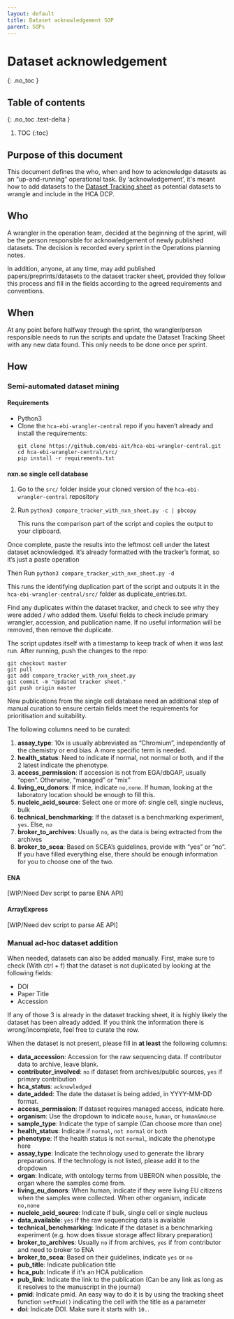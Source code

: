 ```yaml
---
layout: default
title: Dataset acknowledgement SOP
parent: SOPs
---
```


<script src="https://kit.fontawesome.com/fc66878563.js" crossorigin="anonymous"></script>

# Dataset acknowledgement
{: .no_toc }

## Table of contents
{: .no_toc .text-delta }

1. TOC
{:toc}


## Purpose of this document
This document defines the who, when and how to acknowledge datasets as an “up-and-running” operational task. By ‘acknowledgement’, it's meant how to add datasets to the [Dataset Tracking sheet](https://docs.google.com/spreadsheets/d/1rm5NZQjE-9rZ2YmK_HwjW-LgvFTTLs7Q6MzHbhPftRE/edit#gid=0) as potential datasets to wrangle and include in the HCA DCP. 

## Who
A wrangler in the operation team, decided at the beginning of the sprint, will be the person responsible for acknowledgement of newly published datasets. The decision is recorded every sprint in the Operations planning notes.

In addition, anyone, at any time, may add published papers/preprints/datasets to the dataset tracker sheet, provided they follow this process and fill in the fields according to the agreed requirements and conventions.

## When
At any point before halfway through the sprint, the wrangler/person responsible needs to run the scripts and update the Dataset Tracking Sheet with any new data found. This only needs to be done once per sprint.

## How

### Semi-automated dataset mining

#### Requirements

- Python3
- Clone the `hca-ebi-wrangler-central` repo if you haven’t already and install the requirements:
   ```
   git clone https://github.com/ebi-ait/hca-ebi-wrangler-central.git
   cd hca-ebi-wrangler-central/src/
   pip install -r requirements.txt
   ```

#### nxn.se single cell database

1. Go to the `src/` folder inside your cloned version of the `hca-ebi-wrangler-central` repository
1. Run `python3 compare_tracker_with_nxn_sheet.py -c | pbcopy`
   
   This runs the comparison part of the script and copies the output to your clipboard. 

Once complete, paste the results into the leftmost cell under the latest dataset acknowledged. It’s already formatted with the tracker’s format, so it’s just a paste operation

Then Run `python3 compare_tracker_with_nxn_sheet.py -d`

   This runs the identifying duplication part of the script and outputs it in the `hca-ebi-wrangler-central/src/` folder as  duplicate_entries.txt. 

Find any duplicates within the dataset tracker, and check to see why they were added / who added them. Useful fields to check include primary wrangler, accession, and publication name. If no useful information will be removed, then remove the duplicate.

The script updates itself with a timestamp to keep track of when it was last run. After running, push the changes to the repo:
```
git checkout master
git pull
git add compare_tracker_with_nxn_sheet.py
git commit -m "Updated tracker sheet."
git push origin master
```

New publications from the single cell database need an additional step of manual curation to ensure certain fields meet the requirements for prioritisation and suitability. 

The following columns need to be curated:
1. **assay_type**: 10x is usually abbreviated as “Chromium”, independently of the chemistry or end bias. A more specific term is needed.
1. **health_status**: Need to indicate if normal, not normal or both, and if the 2 latest indicate the phenotype.
1. **access_permission**: if accession is not from EGA/dbGAP,  usually “open”. Otherwise, “managed” or “mix”
1. **living_eu_donors**: If mice, indicate `no,none`. If human, looking at the laboratory location should be enough to fill this.
1. **nucleic_acid_source**: Select one or more of: single cell, single nucleus, bulk
1. **technical_benchmarking**: If the dataset is a benchmarking experiment, `yes`. Else, `no` 
1. **broker_to_archives**: Usually `no`, as the data is being extracted from the archives
1. **broker_to_scea**: Based on SCEA’s guidelines, provide with “yes” or “no”. If you have filled everything else, there should be enough information for you to choose one of the two.

#### ENA
[WIP/Need Dev script to parse ENA API]

#### ArrayExpress
[WIP/Need dev script to parse AE API]


### Manual ad-hoc dataset addition

When needed, datasets can also be added manually. First, make sure to check (With ctrl + f) that the dataset is not duplicated by looking at the following fields:
- DOI
- Paper Title
- Accession

If any of those 3 is already in the dataset tracking sheet, it is highly likely the dataset has been already added. If you think the information there is wrong/incomplete, feel free to curate the row.

When the dataset is not present, please fill in **at least** the following columns:
- **data_accession**: Accession for the raw sequencing data. If contributor data to archive, leave blank.
- **contributor_involved**: `no` if dataset from archives/public sources, `yes` if primary contribution
- **hca_status**: `acknowledged`
- **date_added**: The date the dataset is being added, in YYYY-MM-DD format.
- **access_permission**: If dataset requires managed access, indicate here.
- **organism**: Use the dropdown to indicate `mouse`, `human`, or `human&mouse`
- **sample_type**: Indicate the type of sample (Can choose more than one)
- **health_status**: Indicate if `normal`, `not normal` or `both`
- **phenotype**: If the health status is not `normal`, indicate the phenotype here
- **assay_type**: Indicate the technology used to generate the library preparations. If the technology is not listed, please add it to the dropdown
- **organ**: Indicate, with ontology terms from UBERON when possible, the organ where the samples come from.
- **living_eu_donors**: When human, indicate if they were living EU citizens when the samples were collected. When other organism, indicate `no,none`
- **nucleic_acid_source**: Indicate if bulk, single cell or single nucleus
- **data_available**: `yes` if the raw sequencing data is available
- **technical_benchmarking**: Indicate if the dataset is a benchmarking experiment (e.g. how does tissue storage affect library preparation) 
- **broker_to_archives**: Usually `no` if from archives, `yes` if from contributor and need to broker to ENA
- **broker_to_scea**: Based on their guidelines, indicate `yes` or `no`
- **pub_title**: Indicate publication title
- **hca_pub**: Indicate if it's an HCA publication
- **pub_link**: Indicate the link to the publication (Can be any link as long as it resolves to the manuscript in the journal)
- **pmid**: Indicate pmid. An easy way to do it is by using the tracking sheet function `setPmid()` indicating the cell with the title as a parameter
- **doi**: Indicate DOI. Make sure it starts with `10.`.
